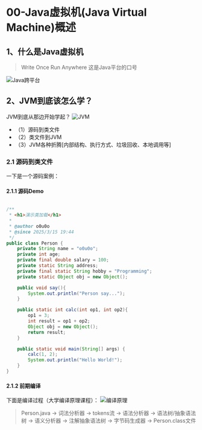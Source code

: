 # 00-Java虚拟机(Java Virtual Machine)概述

## 1、什么是Java虚拟机
> Write Once Run Anywhere  这是Java平台的口号

![Java跨平台](https://images.techgeng.com/blog/Snipaste_2025-03-15_22-43-45.png)

## 2、JVM到底该怎么学？
JVM到底从那边开始学起？
![JVM](https://images.techgeng.com/blog/Snipaste_2025-03-15_22-45-28.png)
- （1）源码到类文件
- （2）类文件到JVM
- （3）JVM各种折腾[内部结构、执行方式、垃圾回收、本地调用等]

### 2.1 源码到类文件
一下是一个源码案例：

#### 2.1.1 源码Demo
```java

/**
 * <h1>演示类加载</h1>
 *
 * @author o0u0o
 * @since 2025/3/15 19:44
 */
public class Person {
    private String name = "o0u0o";
    private int age;
    private final double salary = 100;
    private static String address;
    private final static String hobby = "Programming";
    private static Object obj = new Object();

    public void say(){
        System.out.println("Person say...");
    }

    public static int calc(int op1, int op2){
        op1 = 3;
        int result = op1 + op2;
        Object obj = new Object();
        return result;
    }

    public static void main(String[] args) {
        calc(1, 2);
        System.out.println("Hello World!");
    }
}

```

#### 2.1.2 前期编译
下面是编译过程（大学编译原理课程）：
![编译原理](https://images.techgeng.com/blog/Snipaste_2025-03-15_22-51-59.png)
> Person.java -> 词法分析器 -> tokens流 -> 语法分析器 -> 语法树/抽象语法树 -> 语义分析器 -> 注解抽象语法树 -> 字节码生成器 -> Person.class文件

